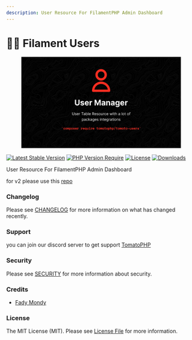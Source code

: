 ```yaml
---
description: User Resource For FilamentPHP Admin Dashboard
---
```


# 👨‍🏭 Filament Users



<figure><img src="../../.gitbook/assets/3x1io-tomato-users.jpeg" alt=""><figcaption></figcaption></figure>

[![Latest Stable Version](https://camo.githubusercontent.com/eac5c82cb977ed342c82193f0e87ef768668188253fbf90483b316c4fef32944/68747470733a2f2f706f7365722e707567782e6f72672f746f6d61746f7068702f66696c616d656e742d75736572732f76657273696f6e2e737667)](https://packagist.org/packages/tomatophp/filament-users) [![PHP Version Require](https://camo.githubusercontent.com/bea3a76674e5983e2b2fce1d475d654c8fa2b55c83421e794d9e5ac4582d0492/687474703a2f2f706f7365722e707567782e6f72672f746f6d61746f7068702f66696c616d656e742d75736572732f726571756972652f706870)](https://packagist.org/packages/tomatophp/filament-users) [![License](https://camo.githubusercontent.com/016dda5192d52d4224e7006478d5830c1240f27246f9c0f5ce529630592970f8/68747470733a2f2f706f7365722e707567782e6f72672f746f6d61746f7068702f66696c616d656e742d75736572732f6c6963656e73652e737667)](https://packagist.org/packages/tomatophp/filament-users) [![Downloads](https://camo.githubusercontent.com/77209545cd1c2209a5e913b302391c5b47105df27468f24ce8b619128e1b9375/68747470733a2f2f706f7365722e707567782e6f72672f746f6d61746f7068702f66696c616d656e742d75736572732f642f746f74616c2e737667)](https://packagist.org/packages/tomatophp/filament-users)

User Resource For FilamentPHP Admin Dashboard

for v2 please use this [repo](https://github.com/3x1io/filament-user)

### Changelog <a href="#user-content-changelog" id="user-content-changelog"></a>

Please see [CHANGELOG](https://github.com/tomatophp/filament-users/blob/master/CHANGELOG.md) for more information on what has changed recently.

### Support <a href="#user-content-support" id="user-content-support"></a>

you can join our discord server to get support [TomatoPHP](https://discord.gg/VZc8nBJ3ZU)

### Security <a href="#user-content-security" id="user-content-security"></a>

Please see [SECURITY](https://github.com/tomatophp/filament-users/blob/master/SECURITY.md) for more information about security.

### Credits <a href="#user-content-credits" id="user-content-credits"></a>

* [Fady Mondy](mailto:info@3x1.io)

### License <a href="#user-content-license" id="user-content-license"></a>

The MIT License (MIT). Please see [License File](https://github.com/tomatophp/filament-users/blob/master/LICENSE.md) for more information.
